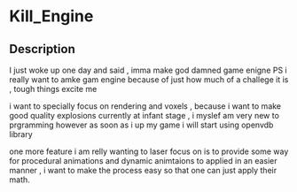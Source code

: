 # Kill_Engine

## Description
I just woke up one day and said , imma make god damned game enigne 
PS
i really want to amke gam engine because of just how much of a challege it is  , tough things excite me 

i want to specially focus on rendering and voxels , because i want to make good quality explosions 
currently at infant stage , i myslef am very new to prgramming however as soon as i up my game i will start using 
openvdb library 

one more feature i am relly wanting to laser focus on is to provide some way  for procedural animations
and dynamic animtaions to applied in an easier manner , i want to make the process easy so that one can just apply their math.

